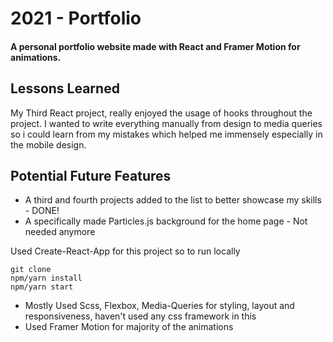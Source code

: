 # 2021 - Portfolio

#### A personal portfolio website made with React and Framer Motion for animations.

## Lessons Learned

My Third React project, really enjoyed the usage of hooks throughout the project.
I wanted to write everything manually from design to media queries
so i could learn from my mistakes which helped me immensely especially in the mobile design.

## Potential Future Features

- A third and fourth projects added to the list to better showcase my skills - DONE!
- A specifically made Particles.js background for the home page - Not needed anymore

Used Create-React-App for this project so to run locally

```
git clone
npm/yarn install
npm/yarn start
```

- Mostly Used Scss, Flexbox, Media-Queries for styling, layout and responsiveness, haven't used any css framework in this
- Used Framer Motion for majority of the animations
